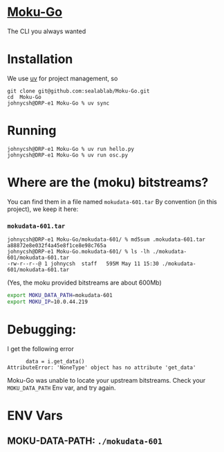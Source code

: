 # [Moku-Go](https://github.com/sealablab/Moku-Go)

The CLI you always wanted

# Installation
We use [uv](https://docs.astral.sh/uv/) for project management, so
```
git clone git@github.com:sealablab/Moku-Go.git
cd  Moku-Go
johnycsh@DRP-e1 Moku-Go % uv sync
```

# Running
```
johnycsh@DRP-e1 Moku-Go % uv run hello.py
johnycsh@DRP-e1 Moku-Go % uv run osc.py
```

# Where are the (moku) bitstreams? 
You can find them in a file named `mokudata-601.tar`
By convention (in this project), we keep it here:
### `mokudata-601.tar`
```
johnycsh@DRP-e1 Moku-Go/mokudata-601/ % md5sum .mokudata-601.tar a88872e8e032f4a45e8f1ce8e98c765a
johnycsh@DRP-e1 Moku-Go.mokudata-601/ % ls -lh ./mokudata-601/mokudata-601.tar
-rw-r--r--@ 1 johnycsh  staff   595M May 11 15:30 ./mokudata-601/mokudata-601.tar
```
(Yes, the moku provided bitstreams are about 600Mb)



``` env.sh
export MOKU_DATA_PATH=mokudata-601
export MOKU_IP=10.0.44.219
```

# Debugging:
I get the following error
 ```  File "osc.py"
       data = i.get_data()
AttributeError: 'NoneType' object has no attribute 'get_data'
```
Moku-Go was unable to locate your upstream bitstreams. 
Check your `MOKU_DATA_PATH` Env var, and try again.

# ENV Vars
## MOKU-DATA-PATH: `./mokudata-601`
